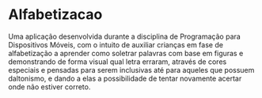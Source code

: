 # Alfabetizacao

Uma aplicação desenvolvida durante a disciplina de Programação para Dispositivos Móveis, com o intuito de auxiliar crianças em fase de alfabetização a aprender como soletrar palavras com base em figuras e demonstrando de forma visual qual letra erraram, através de cores especiais e pensadas para serem inclusivas até para aqueles que possuem daltonismo, e dando a elas a possibilidade de tentar novamente acertar onde não estiver correto.
